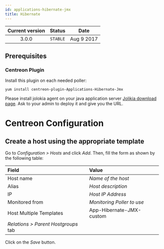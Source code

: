 ```yaml
---
id: applications-hibernate-jmx
title: Hibernate
---
```


| Current version | Status | Date |
| :-: | :-: | :-: |
| 3.0.0 | `STABLE` | Aug  9 2017 |

## Prerequisites

### Centreon Plugin

Install this plugin on each needed poller:

``` shell
yum install centreon-plugin-Applications-Hibernate-Jmx
```

Please install jolokia agent on your java application server [Jolikia download page](https://jolokia.org/download.html).
Ask to your admin to deploy it and give you the URL.

# Centreon Configuration

## Create a host using the appropriate template

Go to *Configuration \> Hosts* and click *Add*. Then, fill the form as shown by the following table:

| Field                                | Value                      |
| :----------------------------------- | :------------------------- |
| Host name                            | *Name of the host*         |
| Alias                                | *Host description*         |
| IP                                   | *Host IP Address*          |
| Monitored from                       | *Monitoring Poller to use* |
| Host Multiple Templates              | App-Hibernate-JMX-custom   |
| *Relations \> Parent Hostgroups* tab |                            |

Click on the *Save* button.


